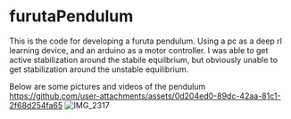 # furutaPendulum
This is the code for developing a furuta pendulum. Using a pc as a deep rl learning device, and an arduino as a motor controller.
I was able to get active stabilization around the stabile equilbrium, but obviously unable to get stabilization around the unstable equilibrium.

Below are some pictures and videos of the pendulum
https://github.com/user-attachments/assets/0d204ed0-89dc-42aa-81c1-2f68d254fa65
![IMG_2317](https://github.com/user-attachments/assets/db64d5bf-d27b-4819-a076-aac5cdce143c)


